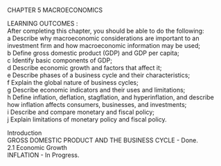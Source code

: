CHAPTER 5 MACROECONOMICS

LEARNING OUTCOMES :     
After completing this chapter, you should be able to do the following:     
a Describe why macroeconomic considerations are important to an investment
firm and how macroeconomic information may be used;     
b Define gross domestic product (GDP) and GDP per capita;     
c Identify basic components of GDP;     
d Describe economic growth and factors that affect it;    
e Describe phases of a business cycle and their characteristics;    
f Explain the global nature of business cycles;    
g Describe economic indicators and their uses and limitations;    
h Define inflation, deflation, stagflation, and hyperinflation, and describe
how inflation affects consumers, businesses, and investments;    
i Describe and compare monetary and fiscal policy;    
j Explain limitations of monetary policy and fiscal policy.


Introduction     
GROSS DOMESTIC PRODUCT AND THE BUSINESS CYCLE - Done.     
    2.1 Economic Growth         
INFLATION - In Progress.     
